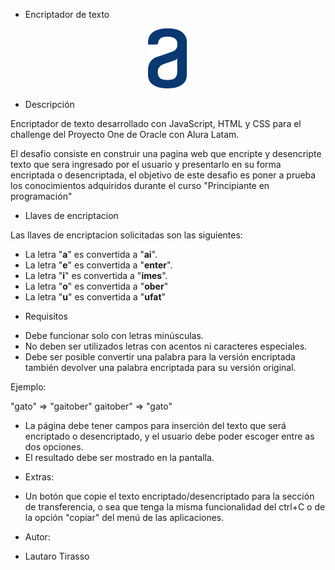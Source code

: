 * Encriptador de texto

<div align="center"><img src="img/logo.svg" width="64"/></div>
<p align="center" >



* Descripción

Encriptador de texto desarrollado con JavaScript, HTML y CSS para el challenge del Proyecto One de Oracle con Alura Latam.

El desafio consiste en construir una pagina web que encripte y desencripte texto que sera ingresado por el usuario y presentarlo en su forma encriptada o desencriptada, el objetivo de este desafio es poner a prueba los conocimientos adquiridos durante el curso "Principiante en programación"


* Llaves de encriptacion

Las llaves de encriptacion solicitadas son las siguientes:

- La letra "**a**" es convertida a "**ai**".
- La letra "**e**" es convertida a "**enter**".
- La letra "**i**" es convertida a "**imes**".
- La letra "**o**" es convertida a "**ober**"
- La letra "**u**" es convertida a "**ufat**"


* Requisitos

- Debe funcionar solo con letras minúsculas.
- No deben ser utilizados letras con acentos ni caracteres especiales.
- Debe ser posible convertir una palabra para la versión encriptada también devolver una palabra encriptada para su versión original.


Ejemplo:

"gato" => "gaitober"
gaitober" => "gato"


- La página debe tener campos para inserción del texto que será encriptado o desencriptado, y el usuario debe poder escoger entre as dos opciones.
- El resultado debe ser mostrado en la pantalla.


* Extras:

- Un botón que copie el texto encriptado/desencriptado para la sección de transferencia, o sea que tenga la misma funcionalidad del ctrl+C o de la opción "copiar" del menú de las aplicaciones.


* Autor:

- Lautaro Tirasso <br>
